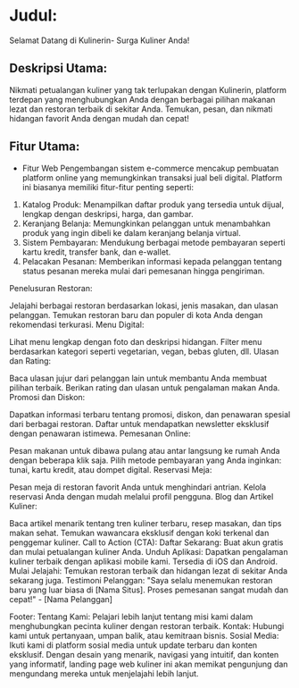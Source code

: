 # Judul:
Selamat Datang di Kulinerin- Surga Kuliner Anda!

## Deskripsi Utama:
Nikmati petualangan kuliner yang tak terlupakan dengan Kulinerin, platform terdepan yang menghubungkan Anda dengan berbagai pilihan makanan lezat dan restoran terbaik di sekitar Anda. Temukan, pesan, dan nikmati hidangan favorit Anda dengan mudah dan cepat!

## Fitur Utama:
* Fitur Web 
Pengembangan sistem e-commerce mencakup pembuatan platform online yang
memungkinkan transaksi jual beli digital. Platform ini biasanya memiliki fitur-fitur
penting seperti: 
1. Katalog Produk: Menampilkan daftar produk yang tersedia untuk dijual, lengkap
dengan deskripsi, harga, dan gambar. 
2. Keranjang Belanja: Memungkinkan pelanggan untuk menambahkan produk yang
ingin dibeli ke dalam keranjang belanja virtual. 
3. Sistem Pembayaran: Mendukung berbagai metode pembayaran seperti kartu
kredit, transfer bank, dan e-wallet. 
4. Pelacakan Pesanan: Memberikan informasi kepada pelanggan tentang status
pesanan mereka mulai dari pemesanan hingga pengiriman.

Penelusuran Restoran:

Jelajahi berbagai restoran berdasarkan lokasi, jenis masakan, dan ulasan pelanggan.
Temukan restoran baru dan populer di kota Anda dengan rekomendasi terkurasi.
Menu Digital:

Lihat menu lengkap dengan foto dan deskripsi hidangan.
Filter menu berdasarkan kategori seperti vegetarian, vegan, bebas gluten, dll.
Ulasan dan Rating:

Baca ulasan jujur dari pelanggan lain untuk membantu Anda membuat pilihan terbaik.
Berikan rating dan ulasan untuk pengalaman makan Anda.
Promosi dan Diskon:

Dapatkan informasi terbaru tentang promosi, diskon, dan penawaran spesial dari berbagai restoran.
Daftar untuk mendapatkan newsletter eksklusif dengan penawaran istimewa.
Pemesanan Online:

Pesan makanan untuk dibawa pulang atau antar langsung ke rumah Anda dengan beberapa klik saja.
Pilih metode pembayaran yang Anda inginkan: tunai, kartu kredit, atau dompet digital.
Reservasi Meja:

Pesan meja di restoran favorit Anda untuk menghindari antrian.
Kelola reservasi Anda dengan mudah melalui profil pengguna.
Blog dan Artikel Kuliner:

Baca artikel menarik tentang tren kuliner terbaru, resep masakan, dan tips makan sehat.
Temukan wawancara eksklusif dengan koki terkenal dan penggemar kuliner.
Call to Action (CTA):
Daftar Sekarang: Buat akun gratis dan mulai petualangan kuliner Anda.
Unduh Aplikasi: Dapatkan pengalaman kuliner terbaik dengan aplikasi mobile kami. Tersedia di iOS dan Android.
Mulai Jelajahi: Temukan restoran terbaik dan hidangan lezat di sekitar Anda sekarang juga.
Testimoni Pelanggan:
"Saya selalu menemukan restoran baru yang luar biasa di [Nama Situs]. Proses pemesanan sangat mudah dan cepat!" - [Nama Pelanggan]

Footer:
Tentang Kami: Pelajari lebih lanjut tentang misi kami dalam menghubungkan pecinta kuliner dengan restoran terbaik.
Kontak: Hubungi kami untuk pertanyaan, umpan balik, atau kemitraan bisnis.
Sosial Media: Ikuti kami di platform sosial media untuk update terbaru dan konten eksklusif.
Dengan desain yang menarik, navigasi yang intuitif, dan konten yang informatif, landing page web kuliner ini akan memikat pengunjung dan mengundang mereka untuk menjelajahi lebih lanjut.
